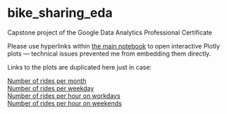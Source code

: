 # bike_sharing_eda
Capstone project of the Google Data Analytics Professional Certificate

Please use hyperlinks within [the main notebook](https://github.com/mark-narusov/bike_sharing_eda/blob/main/bike_sharing_eda_final.ipynb) to open interactive Plotly plots — technical issues prevented me from embedding them directly.

Links to the plots are duplicated here just in case:  

[Number of rides per month](https://htmlpreview.github.io/?https://raw.githubusercontent.com/mark-narusov/bike_sharing_eda/main/month.html)  
[Number of rides per weekday](https://htmlpreview.github.io/?https://raw.githubusercontent.com/mark-narusov/bike_sharing_eda/main/weekday.html)  
[Number of rides per hour on workdays](https://htmlpreview.github.io/?https://raw.githubusercontent.com/mark-narusov/bike_sharing_eda/main/workday_hours.html)  
[Number of rides per hour on weekends](https://htmlpreview.github.io/?https://raw.githubusercontent.com/mark-narusov/bike_sharing_eda/main/weekend_hours.html)
